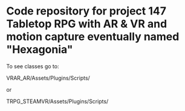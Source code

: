 # Code repository for project 147 Tabletop RPG with AR & VR and motion capture eventually named "Hexagonia"

To see classes go to:

VRAR_AR/Assets/Plugins/Scripts/

or

TRPG_STEAMVR/Assets/Plugins/Scripts/
